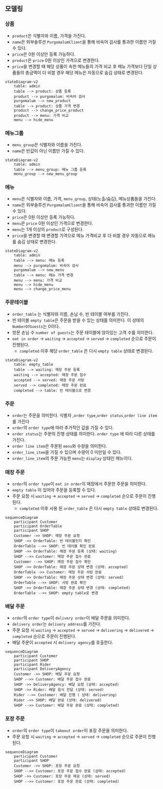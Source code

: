 ## 모델링

### 상품

- `product`은 식별자와 이름, 가격을 가진다.
- `name`은 외부솔루션 `PurgomalumClient`을 통해 비속어 검사를 통과한 이름만 가질 수 있다.
- `price`은 0원 이상만 등록 가능하다.
- `product`은 `price` 0원 이상인 가격으로 변경한다.
- `price`을 변경할 때 해당 상품이 속한 메뉴들의 가격 비교 후 메뉴 가격보다 단일 상품들의 총금액이 더 비쌀 경우 해당 메뉴은 자동으로 숨김 상태로 변경된다.

```mermaid
stateDiagram-v2
    table: admin
    table --> product: 상품 등록
    product --> purgomalum: 비속어 검사
    purgomalum --> new_product
    table --> product: 상품 가격 변경
    product --> change_price_product
    product --> menu: 가격 비교
    menu --> hide_menu
```

### 메뉴그룹

- `menu_group`은 식별자와 이름을 가진다.
- `name`은 빈값이 아닌 이름만 가질 수 있다.

```mermaid
stateDiagram-v2
    table: admin
    table --> menu_group: 메뉴 그룹 등록
    menu_group --> new_menu_group
```

### 메뉴

- `menu`은 식별자와 이름, 가격, `menu_group`, 상태(노출/숨김), 메뉴상품들을 가진다.
- `name`은 외부솔루션 `PurgomalumClient`을 통해 비속어 검사를 통과한 이름만 가질 수 있다.
- `price`은 0원 이상만 등록 가능하다.
- `menu`은 `price` 0원 이상인 가격으로 변경한다.
- `menu`는 1개 이상의 `product`로 구성된다.
- `price`을 변경할 때 변경할 가격으로 메뉴 가격비교 후 더 비쌀 경우 자동으로 메뉴를 숨김 상태로 변경한다.

```mermaid
stateDiagram-v2
    table: admin
    table --> menu: 메뉴 등록
    menu --> purgomalum: 비속어 검사
    purgomalum --> new_menu
    table --> menu: 메뉴 가격 변경
    menu --> menu: 가격 비교
    menu --> hide_menu
    menu --> change_price_menu
```

### 주문테이블

- `order_table` 는 식별자와 이름, 손님 수, 빈 테이블 여부를 가진다.
- 빈 테이블 `empty table`은 주문을 받을 수 있는 상태를 의미한다. 이 상태의 `NumberOfGuests`는 0이다.
- 방문 손님 수 `number of guests`는 주문 테이블에 앉아있는 고객 수를 의미한다.
- `eat in order` -> `waiting` -> `accepted` -> `served` -> `completed` 순으로 주문이 진행된다.
    - `completed` 이후 해당 `order_table` 은 다시 `empty table` 상태로 변경된다.

```mermaid
stateDiagram-v2
    table: empty_table
    table --> waiting: 매장 주문 등록
    waiting --> accepted: 매장 주문 접수
    accepted --> served: 매장 주문 서빙
    served --> completed: 매장 주문 완료
    completed --> table: 빈 테이블으로 변경
```

### 주문

- `order`는 주문을 의미한다. 식별자 ,`order type`,`order status`,`order line item`를 가진다
- `order`의 `order type`에 따라 추가적인 값을 가질 수 있다.
- `order status`는 주문의 진행 상태를 의미한다. `order type` 에 따라 다른 상태를 가진다.
- `order line item`은 주문된 `menu`와 수량을 의미한다.
- `order_line_item`을 가질 수 있으며 수량이 0 미만일 수 있다.
- `order_line_item`의 주문 가능한 `menu`는 `display` 상태인 메뉴이다.

### 매장 주문

- `order`의 `order type`이 `eat in order`이 매장에서 주문한 주문을 의미한다.
- `empty table` 이 있어야 주문을 등록할 수 있다.
- 주문 요청 시 `waiting` -> `accepted` -> `served` -> `completed` 순으로 주문이 진행된다.
    - `completed` 이후 사용 된 `order_table` 은 다시 `empty table` 상태로 변경된다.

```mermaid
sequenceDiagram
    participant Customer
    participant OrderTable
    participant SHOP
    Customer ->> SHOP: 매장 주문 요청
    SHOP ->> OrderTable: 빈 테이블인지 확인
    OrderTable -->> SHOP: 빈 테이블 확인 완료
    SHOP ->> OrderTable: 매장 주문 등록 (상태: waiting)
    SHOP -->> Customer: 매장 주문 접수 완료
    Customer -->> SHOP: 매장 주문 접수 확인
    SHOP ->> OrderTable: 매장 주문 상태 변경 (상태: accepted)
    OrderTable ->> Customer: 매장 주문 서빙 완료
    SHOP ->> OrderTable: 매장 주문 상태 변경 (상태: served)
    OrderTable -->> SHOP: 서빙 완료 확인
    SHOP ->> OrderTable: 매장 주문 상태 변경 (상태: completed)
    OrderTable -->> SHOP: empty table로 변경
```

### 배달 주문

- `order`의 `order type`이 `delivery order`이 배달 주문을 의미한다.
- `delivery order`는 `delivery address`를 가진다.
- 주문 요청 시 `waiting` -> `accepted` -> `served` -> `delivering` -> `delivered` -> `completed` 순으로 주문이 진행된다.
- 배달 주문이 `accepted`  시 `delivery agency`를 호출한다.

```mermaid
sequenceDiagram
    participant Customer
    participant SHOP
    participant Rider
    participant DeliveryAgency
    Customer ->> SHOP: 배달 주문 요청
    SHOP -->> Customer: 배달 주문 접수 완료
    SHOP ->> DeliveryAgency: 배달 요청 (상태: accepted)
    SHOP ->> Rider: 배달 음식 전달 (상태: served)
    Rider -->> Customer: 배달 진행 ( 상태: delivering)
    Rider ->> SHOP: 배달 완료 (상태: delivered)
    SHOP -->> Customer: 배달 주문 완료 (상태: completed)

```

### 포장 주문

- `order`의 `order type`이 `takeout order`이 포장 주문을 의미한다.
- 주문 요청 시 `waiting` -> `accepted` -> `served` -> `completed` 순으로 주문이 진행된다.

```mermaid
sequenceDiagram
    participant Customer
    participant SHOP
    Customer ->> SHOP: 포장 주문 요청
    SHOP -->> Customer: 포장 주문 접수 완료 (상태: accepted)
    SHOP ->> Customer: 포장 주문 제공 (상태: served)
    SHOP -->> Customer: 포장 주문 완료 (상태: completed)
```
